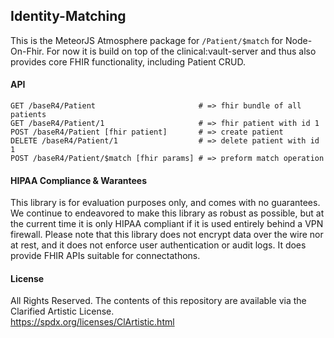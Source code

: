 ## Identity-Matching 

This is the MeteorJS Atmosphere package for `/Patient/$match` for Node-On-Fhir. For now it is build on top of the clinical:vault-server and thus also provides core FHIR functionality, including Patient CRUD.

#### API  

```http
GET /baseR4/Patient                       # => fhir bundle of all patients
GET /baseR4/Patient/1                     # => fhir patient with id 1
POST /baseR4/Patient [fhir patient]       # => create patient
DELETE /baseR4/Patient/1                  # => delete patient with id 1
POST /baseR4/Patient/$match [fhir params] # => preform match operation
```

#### HIPAA Compliance & Warantees

This library is for evaluation purposes only, and comes with no guarantees.  We continue to endeavored to make this library as robust as possible, but at the current time it is only HIPAA compliant if it is used entirely behind a VPN firewall.  Please note that this library does not encrypt data over the wire nor at rest, and it does not enforce user authentication or audit logs.  It does provide FHIR APIs suitable for connectathons.  

#### License  
All Rights Reserved.  The contents of this repository are available via the Clarified Artistic License.   
https://spdx.org/licenses/ClArtistic.html  



